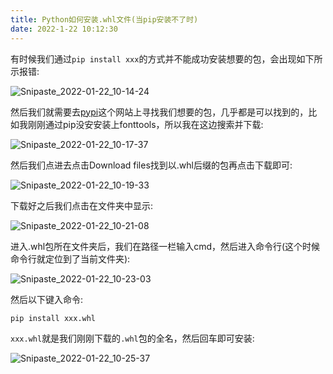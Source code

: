 ```yaml
---
title: Python如何安装.whl文件(当pip安装不了时)
date: 2022-1-22 10:12:30
---
```


有时候我们通过`pip install xxx`的方式并不能成功安装想要的包，会出现如下所示报错:

![Snipaste_2022-01-22_10-14-24](https://cdn.jsdelivr.net/gh/stormwasd/image-hosting@master/20220122/Snipaste_2022-01-22_10-14-24.2b9njzxvdaf4.webp)

然后我们就需要去[pypi](https://pypi.org/)这个网站上寻找我们想要的包，几乎都是可以找到的，比如我刚刚通过pip没安安装上fonttools，所以我在这边搜索并下载:

![Snipaste_2022-01-22_10-17-37](https://cdn.jsdelivr.net/gh/stormwasd/image-hosting@master/20220122/Snipaste_2022-01-22_10-17-37.4yuyyresvyo0.webp)

然后我们点进去点击Download files找到以.whl后缀的包再点击下载即可:

![Snipaste_2022-01-22_10-19-33](https://cdn.jsdelivr.net/gh/stormwasd/image-hosting@master/20220122/Snipaste_2022-01-22_10-19-33.767475sbhvc0.webp)

下载好之后我们点击在文件夹中显示:

![Snipaste_2022-01-22_10-21-08](https://cdn.jsdelivr.net/gh/stormwasd/image-hosting@master/20220122/Snipaste_2022-01-22_10-21-08.4yc2drl5xyc0.webp)

进入.whl包所在文件夹后，我们在路径一栏输入cmd，然后进入命令行(这个时候命令行就定位到了当前文件夹):

![Snipaste_2022-01-22_10-23-03](https://cdn.jsdelivr.net/gh/stormwasd/image-hosting@master/20220122/Snipaste_2022-01-22_10-23-03.6pxy0sowr1s0.webp)

然后以下键入命令:

```text
pip install xxx.whl
```

`xxx.whl`就是我们刚刚下载的`.whl`包的全名，然后回车即可安装:

![Snipaste_2022-01-22_10-25-37](https://cdn.jsdelivr.net/gh/stormwasd/image-hosting@master/20220122/Snipaste_2022-01-22_10-25-37.d1hqcbai83c.webp)
